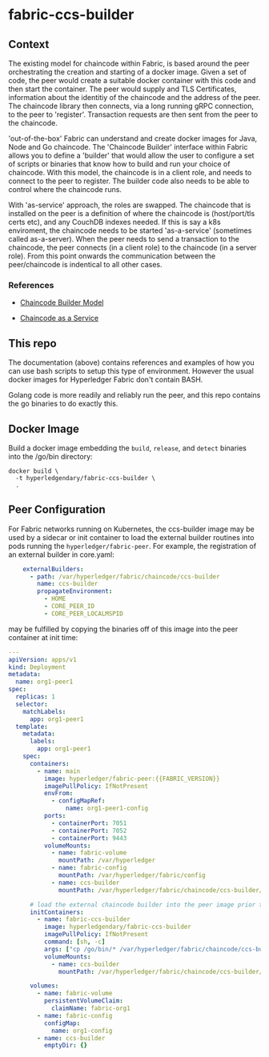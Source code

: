 # fabric-ccs-builder

## Context

The existing model for chaincode within Fabric, is based around the peer orchestrating the creation and starting of a docker image. Given a set of code, the peer would create a suitable docker container with this code and then start the container. The peer would supply and TLS Certificates, information about the identitiy of the chaincode and the address of the peer. The chaincode library then connects, via a long running gRPC connection, to the peer to 'register'. Transaction requests are then sent from the peer to the chaincode. 

'out-of-the-box' Fabric can understand and create docker images for Java, Node and Go chaincode. The 'Chaincode Builder' interface within Fabric allows you to define a 'builder' that would allow the user to configure a set of scripts or binaries that know how to build and run your choice of chaincode. With this model, the chaincode is in a client role, and needs to connect to the peer to register. The builder code also needs to be able to control where the chaincode runs.

With 'as-service' approach, the roles are swapped. The chaincode that is installed on the peer is a definition of where the chaincode is (host/port/tls certs etc), and any CouchDB indexes needed. If this is say a k8s enviroment, the chaincode needs to be started 'as-a-service' (sometimes called as-a-server).  When the peer needs to send a transaction to the chaincode, the peer connects (in a client role) to the chaincode (in a server role). From this point onwards the communication between the peer/chaincode is indentical to all other cases.

### References

- [Chaincode Builder Model](https://hyperledger-fabric.readthedocs.io/en/release-2.2/cc_launcher.html)

- [Chaincode as a Service](https://hyperledger-fabric.readthedocs.io/en/release-2.2/cc_service.html)


## This repo

The documentation (above) contains references and examples of how you can use bash scripts to setup this type of environment. However the usual docker images for Hyperledger Fabric don't contain BASH.

Golang code is more readily and reliably run the peer, and this repo contains the go binaries to do exactly this. 


## Docker Image

Build a docker image embedding the `build`, `release`, and `detect` binaries into the /go/bin directory: 

```shell 
docker build \
  -t hyperledgendary/fabric-ccs-builder \
  .
```

## Peer Configuration

For Fabric networks running on Kubernetes, the ccs-builder image may be used by a sidecar or init container to load the external builder routines into pods running the `hyperledger/fabric-peer`.  For example, the registration of an external builder in core.yaml: 

```yaml
    externalBuilders:
      - path: /var/hyperledger/fabric/chaincode/ccs-builder
        name: ccs-builder
        propagateEnvironment:
          - HOME
          - CORE_PEER_ID
          - CORE_PEER_LOCALMSPID
```

may be fulfilled by copying the binaries off of this image into the peer container at init time: 

```yaml 
---
apiVersion: apps/v1
kind: Deployment
metadata:
  name: org1-peer1
spec:
  replicas: 1
  selector:
    matchLabels:
      app: org1-peer1
  template:
    metadata:
      labels:
        app: org1-peer1
    spec:
      containers:
        - name: main
          image: hyperledger/fabric-peer:{{FABRIC_VERSION}}
          imagePullPolicy: IfNotPresent
          envFrom:
            - configMapRef:
                name: org1-peer1-config
          ports:
            - containerPort: 7051
            - containerPort: 7052
            - containerPort: 9443
          volumeMounts:
            - name: fabric-volume
              mountPath: /var/hyperledger
            - name: fabric-config
              mountPath: /var/hyperledger/fabric/config
            - name: ccs-builder
              mountPath: /var/hyperledger/fabric/chaincode/ccs-builder/bin

      # load the external chaincode builder into the peer image prior to peer launch.
      initContainers:
        - name: fabric-ccs-builder
          image: hyperledgendary/fabric-ccs-builder
          imagePullPolicy: IfNotPresent
          command: [sh, -c]
          args: ["cp /go/bin/* /var/hyperledger/fabric/chaincode/ccs-builder/bin/"]
          volumeMounts:
            - name: ccs-builder
              mountPath: /var/hyperledger/fabric/chaincode/ccs-builder/bin

      volumes:
        - name: fabric-volume
          persistentVolumeClaim:
            claimName: fabric-org1
        - name: fabric-config
          configMap:
            name: org1-config
        - name: ccs-builder
          emptyDir: {}

```



